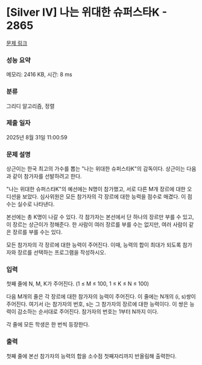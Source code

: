# [Silver IV] 나는 위대한 슈퍼스타K - 2865 

[문제 링크](https://www.acmicpc.net/problem/2865) 

### 성능 요약

메모리: 2416 KB, 시간: 8 ms

### 분류

그리디 알고리즘, 정렬

### 제출 일자

2025년 8월 31일 11:00:59

### 문제 설명

<p>상근이는 한국 최고의 가수를 뽑는 "나는 위대한 슈퍼스타K"의 감독이다. 상근이는 다음과 같이 참가자를 선발하려고 한다.</p>

<p>"나는 위대한 슈퍼스타K"의 예선에는 N명이 참가했고, 서로 다른 M개 장르에 대한 오디션을 보았다. 심사위원은 모든 참가자의 각 장르에 대한 능력을 점수로 매겼다. 이 점수는 실수로 나타낸다.</p>

<p>본선에는 총 K명이 나갈 수 있다. 각 참가자는 본선에서 단 하나의 장르만 부를 수 있고, 이 장르는 상근이가 정해준다. 한 사람이 여러 장르를 부를 수는 없지만, 여러 사람이 같은 장르를 부를 수는 있다.</p>

<p>모든 참가자의 각 장르에 대한 능력이 주어진다. 이때, 능력의 합이 최대가 되도록 참가자와 장르를 선택하는 프로그램을 작성하시오.</p>

### 입력 

 <p>첫째 줄에 N, M, K가 주어진다. (1 ≤ M ≤ 100, 1 ≤ K ≤ N ≤ 100)</p>

<p>다음 M개의 줄은 각 장르에 대한 참가자의 능력이 주어진다. 이 줄에는 N개의 (i, s)쌍이 주어진다. 여기서 i는 참가자의 번호, s는 그 참가자의 장르에 대한 능력이다. 이 쌍은 능력이 감소하는 순서대로 주어진다. 참가자의 번호는 1부터 N까지 이다.</p>

<p>각 줄에 모든 학생은 한 번씩 등장한다.</p>

### 출력 

 <p>첫째 줄에 본선 참가자의 능력의 합을 소수점 첫째자리까지 반올림해 출력한다.</p>

